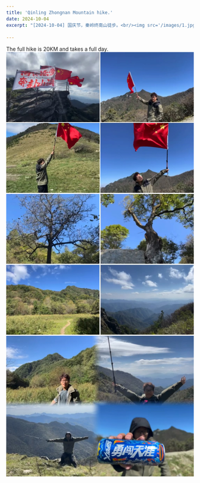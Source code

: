 ```yaml
---
title: 'Qinling Zhongnan Mountain hike.'
date: 2024-10-04
excerpt: "[2024-10-04] 国庆节，秦岭终南山徒步。<br/><img src='/images/1.jpg'>"

---
```



The full hike is 20KM and takes a full day.<br/><img src='/images/1.jpg'><br/><img src='/images/2.jpg'><br/><img src='/images/3.jpg'>
